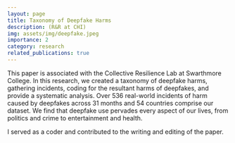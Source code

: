```yaml
---
layout: page
title: Taxonomy of Deepfake Harms
description: (R&R at CHI)
img: assets/img/deepfake.jpeg
importance: 2
category: research
related_publications: true
---
```


This paper is associated with the Collective Resilience Lab at Swarthmore College. In this research, we created a taxonomy of deepfake harms, gathering incidents, coding for the resultant harms of deepfakes, and provide a systematic analysis. Over 536
real-world incidents of harm caused by deepfakes across 31 months and 54 countries comprise our dataset. We find that deepfake use pervades every aspect of our lives, from politics and crime to entertainment and health.

I served as a coder and contributed to the writing and editing of the paper.
